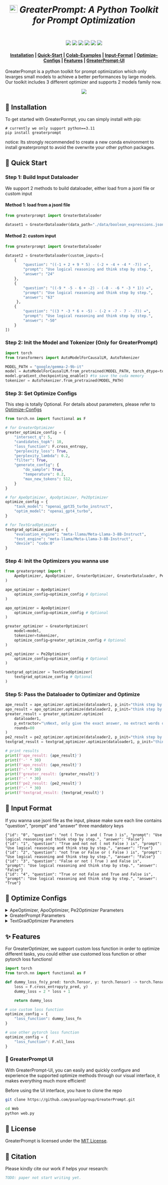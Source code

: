 # <div align="center"><h5><img src="./images/GP_logo.png" width="25" height="25" alt="logo"> GreaterPrompt: A Python Toolkit for Prompt Optimization</h5><div>

<div align="center">
<a href="https://github.com/WenliangZhoushan/GreaterPrompt/blob/main/LICENSE" target="_blank"><img src=https://img.shields.io/badge/license-MIT-green></a>
<a href="https://pypi.org/project/greaterprompt/" target="_blank"><img src=https://img.shields.io/badge/Pypi-GreaterPrompt-orange></a>
<a href="https://arxiv.org/abs/2412.09722" target="_blank"><img src=https://img.shields.io/badge/arXiv-2412.09722-b31b1b.svg></a>
<a href="https://colab.research.google.com/drive/1yUPWSG6DuFFD0VIcbCTFdYpxrdT0-Z-f?usp=sharing" target="_blank"><img src=https://colab.research.google.com/assets/colab-badge.svg></a>
<a href="https://github.com/WenliangZhoushan/GreaterPrompt/pulls" target="_blank"><img src=https://img.shields.io/github/issues-pr/WenliangZhoushan/GreaterPrompt></a>
<a href="https://github.com/WenliangZhoushan/GreaterPrompt/issues" target="_blank"><img src=https://img.shields.io/github/issues/WenliangZhoushan/GreaterPrompt></a>
</div>

<h4 align="center">
<p>
<a href="#wrench-installation">Installation</a> |
<a href="#rocket-quick-start">Quick-Start</a> |
<a href="https://colab.research.google.com/drive/1yUPWSG6DuFFD0VIcbCTFdYpxrdT0-Z-f?usp=sharing" target="_blank">Colab-Examples</a> |
<a href="#book-input-format"> Input-Format</a> |
<a href="#robot-optimize-configs"> Optimize-Configs</a> |
<a href="#sparkles-features">Features</a> |
<a href="#art-greaterprompt-ui"> GreaterPrompt-UI</a>
</p>
</h4>

GreaterPrompt is a python toolkit for prompt optimization which only levarges small models to achieve a better performances by large models. Our toolkit includes 3 different optimizer and supports 2 models family now.

<p align="center">
<img src="./images/overview.png">
</p>

## :wrench: Installation

To get started with GreaterPormpt, you can simply install with pip:

```base
# currently we only support python==3.11
pip install greaterprompt
```

notice: Its strongly recommended to create a new conda environment to install greaterprompt to avoid the overwrite your other python packages.

## :rocket: Quick Start

### Step 1: Build Input Dataloader

We support 2 methods to build dataloader, either load from a jsonl file or custom input

#### Method 1: load from a jsonl file

```python
from greaterprompt import GreaterDataloader

dataset1 = GreaterDataloader(data_path="./data/boolean_expressions.jsonl")
```

#### Method 2: custom input

```python
from greaterprompt import GreaterDataloader

dataset2 = GreaterDataloader(custom_inputs=[
    {
        "question": "((-1 + 2 + 9 * 5) - (-2 + -4 + -4 * -7)) =", 
        "prompt": "Use logical reasoning and think step by step.", 
        "answer": "24"
    },
    {
        "question": "((-9 * -5 - 6 + -2) - (-8 - -6 * -3 * 1)) =",
        "prompt": "Use logical reasoning and think step by step.",
        "answer": "63"
     },
    {
        "question": "((3 * -3 * 6 + -5) - (-2 + -7 - 7 - -7)) =",
        "prompt": "Use logical reasoning and think step by step.",
        "answer": "-50"
    }
])
```

### Step 2: Init the Model and Tokenizer (Only for GreaterPrompt)

```python
import torch
from transformers import AutoModelForCausalLM, AutoTokenizer

MODEL_PATH = "google/gemma-2-9b-it"
model = AutoModelForCausalLM.from_pretrained(MODEL_PATH, torch_dtype=torch.bfloat16, device_map='cuda:0')
model.gradient_checkpointing_enable() #to save the cuda memory
tokenizer = AutoTokenizer.from_pretrained(MODEL_PATH)
```

### Step 3: Set Optimize Configs

This step is totally Optional. For details about parameters, please refer to <a href="#robot-optimize-configs"> Optimize-Configs</a>

```python
from torch.nn import functional as F

# for GreaterOptimizer
greater_optimize_config = {
    "intersect_q": 5,
    "candidates_topk": 10,
    "loss_function": F.cross_entropy,
    "perplexity_loss": True,
    "perplexity_lambda": 0.2,
    "filter": True,
    "generate_config": {
        "do_sample": True,
        "temperature": 0.2,
        "max_new_tokens": 512,
    }
}

# for ApeOptimizer, ApoOptimizer, Pe2Optimizer
optimize_config = {
    "task_model": "openai_gpt35_turbo_instruct",
    "optim_model": "openai_gpt4_turbo",
}

# for TextGradOptimizer
textgrad_optimize_config = {
    "evaluation_engine": "meta-llama/Meta-Llama-3-8B-Instruct",
    "test_engine": "meta-llama/Meta-Llama-3-8B-Instruct",
    "device": "cuda:0"
}
```

### Step 4: Init the Optimizers you wanna use

```python
from greaterprompt import (
    ApeOptimizer, ApoOptimizer, GreaterOptimizer, GreaterDataloader, Pe2Optimizer, TextGradOptimizer
)

ape_optimizer = ApeOptimizer(
    optimize_config=optimize_config # Optional
)

apo_optimizer = ApoOptimizer(
    optimize_config=optimize_config # Optional
)

greater_optimizer = GreaterOptimizer(
    model=model,
    tokenizer=tokenizer,
    optimize_config=greater_optimize_config # Optional
)

pe2_optimizer = Pe2Optimizer(
    optimize_config=optimize_config # Optional
)

textgrad_optimizer = TextGradOptimizer(
    textgrad_optimize_config # Optional
)
```

### Step 5: Pass the Dataloader to Optimizer and Optimize

```python
ape_result = ape_optimizer.optimize(dataloader1, p_init="think step by step")
apo_result = apo_optimizer.optimize(dataloader2, p_init="think step by step")
greater_result = greater_optimizer.optimize(
    dataloader1,
    p_extractor="\nNext, only give the exact answer, no extract words or any punctuation:",
    rounds=80
)
pe2_result = pe2_optimizer.optimize(dataloader2, p_init="think step by step")
textgrad_result = textgrad_optimizer.optimize(dataloader1, p_init="think step by step")

# print results
print(f'ape_result: {ape_result}')
print(f'-' * 30)
print(f'apo_result: {apo_result}')
print(f'-' * 30)
print(f'greater_result: {greater_result}')
print(f'-' * 30)
print(f'pe2_result: {pe2_result}')
print(f'-' * 30)
print(f'textgrad_result: {textgrad_result}')

```

## :book: Input Format

If you wanna use jsonl file as the input, please make sure each line contains "question", "prompt" and "answer" three mandatory keys

```jsonl
{"id": "0", "question": "not ( True ) and ( True ) is", "prompt": "Use logical reasoning and think step by step.", "answer": "False"}
{"id": "1", "question": "True and not not ( not False ) is", "prompt": "Use logical reasoning and think step by step.", "answer": "True"}
{"id": "2", "question": "not True or False or ( False ) is", "prompt": "Use logical reasoning and think step by step.", "answer": "False"}
{"id": "3", "question": "False or not ( True ) and False is", "prompt": "Use logical reasoning and think step by step.", "answer": "False"}
{"id": "4", "question": "True or not False and True and False is", "prompt": "Use logical reasoning and think step by step.", "answer": "True"}
```

## :robot: Optimize Configs

<details>
<summary>ApeOptimizer, ApoOptimizer, Pe2Optimizer Parameters</summary>

* `task_model: str`, the LLM that performs the task with a prompt. You can use OpenAI instruct models like `openai_gpt35_turbo_instruct` or you can also use models supported in vLLM. The code currently supports `mistralai/Mistral-7B-Instruct-v0.2`, `mosaicml/mpt-7b-instruct`, `01-ai/Yi-6B`.
* `optim_model: str`, the LLM that performs prompt engineering. Currently the code supports `openai_gpt35`, `openai_gpt4`, `openai_gpt4_turbo`, `openai_gpt4o`, `openai_gpt4o_mini`

</details>

<details>
<summary>GreaterPrompt Parameters</summary>

* `intersect_q: int`, use how many question/prompt inpur pair to build a batch to get candidates.
* `candidates_topk: int`, sample how many candidates for each p_i.
* `loss_function: Callable[torch.Tensor, torch.Tensor] -> torch.Tensor`, the loss function used for the backward to get the gradients.
* `perplexity_loss: bool`, whether to enable the perplexity_loss.
* `perplexity_lambda: float`, if perplexity loss was enabled, its weight in the whole loss function.
* `filter: bool`, whether to filter the p* to make sure all prompts are human readable.
* `generate_config: dict`: configs used for transformer model's generation.

</details>

<details>
<summary>TextGradOptimizer Parameters</summary>

* `evaluation_engine: str`, currently we only support Llama3 family models.
* `test_engine: str`, currently we only support Llama3 family models.
* `device: str`, which device you wanna use to load the model.

</details>


## :sparkles: Features

For GreaterOptimizer, we support custom loss function in order to optimize different tasks, you could either use customed loss function or other pytorch loss functions!

```python
import torch
from torch.nn import functional as F

def dummy_loss_fn(y_pred: torch.Tensor, y: torch.Tensor) -> torch.Tensor:
    loss = F.cross_entropy(y_pred, y)
    dummy_loss = 2 * loss + 1

    return dummy_loss

# use custom loss function
optimize_config = {
    "loss_function": dummy_loss_fn
}

# use other pytorch loss function
optimize_config = {
    "loss_function": F.nll_loss
}
```

### :art: GreaterPrompt UI

With GreaterPrompt-UI, you can easily and quickly configure and experience the supported optimize methods through our visual interface, it makes everything much more efficient!

Before using the UI interface, you have to clone the repo

```bash
git clone https://github.com/psunlpgroup/GreaterPrompt.git

cd Web
python web.py
```

## :bookmark: License

GreaterPrompt is licensed under the [<u>MIT License</u>](./LICENSE).

## :star2: Citation

Please kindly cite our work if helps your research:

```BibTex
TODO: paper not start writing yet.
```
